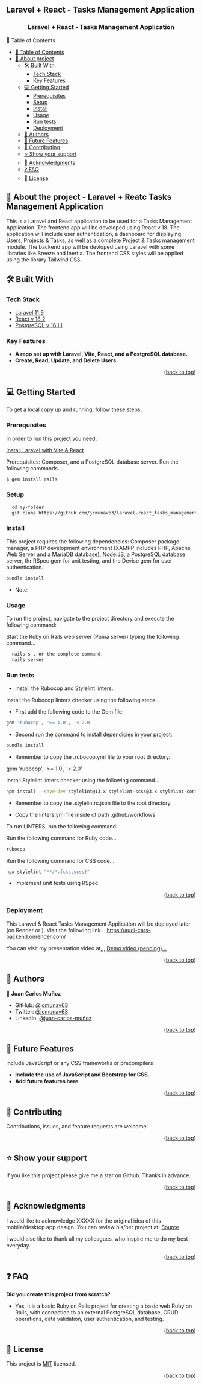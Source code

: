 ## Laravel + React - Tasks Management Application

<a name="readme-top"></a>
<div align="center">
  <h3><b>Laravel + React - Tasks Management Application</b></h3>
</div>
📗 Table of Contents <a name="table_of-contents"></a>

- [📗 Table of Contents](#table-of-contents)
- [📖 About project ](#about-project)
  - [🛠 Built With ](#-built-with-)
    - [Tech Stack ](#tech-stack-)
    - [Key Features ](#key-features-)
  - [💻 Getting Started ](#-getting-started-)
    - [Prerequisites](#prerequisites)
    - [Setup](#setup)
    - [Install](#install)
    - [Usage](#usage)
    - [Run tests](#run-tests)
    - [Deployment](#deployment)
  - [👥 Authors ](#-authors-)
  - [🔭 Future Features ](#-future-features-)
  - [🤝 Contributing ](#-contributing-)
  - [⭐️ Show your support ](#️-show-your-support-)
  - [🙏 Acknowledgments ](#-acknowledgments-)
  - [❓ FAQ ](#-faq-)
  - [📝 License ](#-license-)


## 📖 About the project - Laravel + Reatc Tasks Management Application <a name="about-project"></a>

This is a Laravel and React application to be used for a Tasks Management Application. The frontend app will be developed using React v 18. The application will include user authentication, a dashboard for displaying Users, Projects & Tasks, as well as a complete Project & Tasks management module. The backend app will be devloped using Laravel with some libraries like Breeze and Inertia. The frontend CSS styles will be applied using the library Tailwind CSS.


## 🛠 Built With <a name="built-with"></a>

### Tech Stack <a name="tech-stack"></a>

  <ul>
    <li><a href="https:///">Laravel 11.9</a></li>
    <li><a href="https:///">React v 18.2</a></li>
    <li><a href="https://www.postgresql.org/">PostgreSQL v 16.1.1</a></li>
  </ul>

### Key Features <a name="key-features"></a>
- **A repo set up with Laravel, Vite, React, and a PostgreSQL database.**
- **Create, Read, Update, and Delete Users.**

<p align="right">(<a href="#readme-top">back to top</a>)</p>


## 💻 Getting Started <a name="getting-started"></a>

To get a local copy up and running, follow these steps.


### Prerequisites

In order to run this project you need:

[Install Laravel with Vite & React](https://www.ruby-lang.org/en/documentation/installation/)

Prerequisites: Composer, and a PostgreSQL database server. Run the following commands...
```sh
$ gem install rails
```


### Setup

```sh
  cd my-folder
  git clone https://github.com/jcmunav63/laravel-react_tasks_management.git
```

### Install

This project requires the following dependencies: Composer package manager, a PHP development environment (XAMPP includes PHP, Apache Web Server and a MariaDB database), Node.JS, a PostgreSQL database server, thr RSpec gem for unit testing, and the Devise gem for user authentication.

```sh
bundle install
```
- Note: 

### Usage

To run the project, navigate to the project directory and execute the following command:

Start the Ruby on Rails web server (Puma server) typing the following command...
```sh
  rails s , or the complete command,
  rails server
```

### Run tests

* Install the Rubocop and Stylelint linters.

Install the Rubocop linters checker using the following steps...
- First add the following code to the Gem file:
```sh
gem 'rubocop', '>= 1.0', '< 2.0'
```
- Second run the command to install dependicies in your project:
```sh
bundle install
```
- Remember to copy the .rubocop.yml file to your root directory.

gem 'rubocop', '>= 1.0', '< 2.0'

Install Stylelint linters checker using the following command...
```sh
npm install --save-dev stylelint@13.x stylelint-scss@3.x stylelint-config-standard@21.x stylelint-csstree-validator@1.x
```
- Remember to copy the .stylelintrc.json file to the root directory.

- Copy the linters.yml file inside of path .github/workflows


To run LINTERS, run the following command:

Run the following command for Ruby code...
```sh
rubocop
```

Run the following command for CSS code...
```sh
npx stylelint "**/*.{css,scss}"
```

* Implement unit tests using RSpec.

<p align="right">(<a href="#readme-top">back to top</a>)</p>


### Deployment

This Laravel & React Tasks Management Application will be deployed later (on Render or ). Visit the following link...
https://audi-cars-backend.onrender.com/

You can visit my presentation video at,,,
[Demo video (pending)...](https://youtu.be/url_here)

<p align="right">(<a href="#readme-top">back to top</a>)</p>


## 👥 Authors <a name="authors"></a>

👤 **Juan Carlos Muñoz**

- GitHub: [@jcmunav63](https://github.com/jcmunav63)
- Twitter: [@jcmunav63](https://twitter.com/jcmunav63)
- LinkedIn: [@juan-carlos-muñoz](https://www.linkedin.com/in/juan-carlos-mu%C3%B1oz-fullstackdev/)

<p align="right">(<a href="#readme-top">back to top</a>)</p>


## 🔭 Future Features <a name="future-features"></a>

include JavaScript or any CSS frameworks or precompilers
- **Include the use of JavaScript and Bootstrap for CSS.**
- **Add future features here.**

<p align="right">(<a href="#readme-top">back to top</a>)</p>


## 🤝 Contributing <a name="contributing"></a>

Contributions, issues, and feature requests are welcome!

<p align="right">(<a href="#readme-top">back to top</a>)</p>


## ⭐️ Show your support <a name="support"></a>

If you like this project please give me a star on Github. Thanks in advance.

<p align="right">(<a href="#readme-top">back to top</a>)</p>


## 🙏 Acknowledgments <a name="acknowledgements"></a>

I would like to acknowledge XXXXX for the original idea of this mobile/desktop app design. You can review his/her project at: [Source](https://www.source.com/resources/)

I would also like to thank all my colleagues, who inspire me to do my best everyday.

<p align="right">(<a href="#readme-top">back to top</a>)</p>

## ❓ FAQ <a name="faq"></a>


**Did you create this project from scratch?**

  - Yes, it is a basic Ruby on Rails project for creating a basic web Ruby on Rails, with connection to an external PostgreSQL database, CRUD operations, data validation, user authentication, and testing.

<p align="right">(<a href="#readme-top">back to top</a>)</p>

## 📝 License <a name="license"></a>

This project is [MIT](./LICENSE) licensed.

<p align="right">(<a href="#readme-top">back to top</a>)</p>
